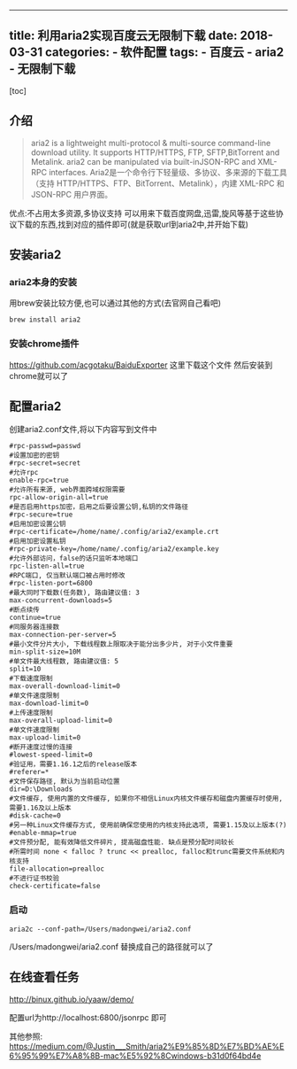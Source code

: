 
---
title: 利用aria2实现百度云无限制下载
date: 2018-03-31
categories:
    - 软件配置
tags: 
    - 百度云
    - aria2
    - 无限制下载
---


[toc]

<!--more-->


## 介绍

>aria2 is a lightweight multi-protocol & multi-source command-line download utility. It supports HTTP/HTTPS, FTP, SFTP,BitTorrent and Metalink. aria2 can be manipulated via built-inJSON-RPC and XML-RPC interfaces.
Aria2是一个命令行下轻量级、多协议、多来源的下载工具（支持 HTTP/HTTPS、FTP、BitTorrent、Metalink），内建 XML-RPC 和 JSON-RPC 用户界面。

优点:不占用太多资源,多协议支持
可以用来下载百度网盘,迅雷,旋风等基于这些协议下载的东西,找到对应的插件即可(就是获取url到aria2中,并开始下载)

## 安装aria2


### aria2本身的安装
用brew安装比较方便,也可以通过其他的方式(去官网自己看吧)

```
brew install aria2
```

### 安装chrome插件
https://github.com/acgotaku/BaiduExporter
这里下载这个文件 然后安装到chrome就可以了

## 配置aria2
创建aria2.conf文件,将以下内容写到文件中

```
#rpc-passwd=passwd
#设置加密的密钥
#rpc-secret=secret
#允许rpc
enable-rpc=true
#允许所有来源, web界面跨域权限需要
rpc-allow-origin-all=true
#是否启用https加密，启用之后要设置公钥,私钥的文件路径
#rpc-secure=true
#启用加密设置公钥
#rpc-certificate=/home/name/.config/aria2/example.crt
#启用加密设置私钥
#rpc-private-key=/home/name/.config/aria2/example.key
#允许外部访问，false的话只监听本地端口
rpc-listen-all=true
#RPC端口, 仅当默认端口被占用时修改
#rpc-listen-port=6800
#最大同时下载数(任务数), 路由建议值: 3
max-concurrent-downloads=5
#断点续传
continue=true
#同服务器连接数
max-connection-per-server=5
#最小文件分片大小, 下载线程数上限取决于能分出多少片, 对于小文件重要
min-split-size=10M
#单文件最大线程数, 路由建议值: 5
split=10
#下载速度限制
max-overall-download-limit=0
#单文件速度限制
max-download-limit=0
#上传速度限制
max-overall-upload-limit=0
#单文件速度限制
max-upload-limit=0
#断开速度过慢的连接
#lowest-speed-limit=0
#验证用，需要1.16.1之后的release版本
#referer=*
#文件保存路径, 默认为当前启动位置
dir=D:\Downloads
#文件缓存, 使用内置的文件缓存, 如果你不相信Linux内核文件缓存和磁盘内置缓存时使用, 需要1.16及以上版本
#disk-cache=0
#另一种Linux文件缓存方式, 使用前确保您使用的内核支持此选项, 需要1.15及以上版本(?)
#enable-mmap=true
#文件预分配, 能有效降低文件碎片, 提高磁盘性能. 缺点是预分配时间较长
#所需时间 none < falloc ? trunc << prealloc, falloc和trunc需要文件系统和内核支持
file-allocation=prealloc
#不进行证书校验
check-certificate=false
```
### 启动
```
aria2c --conf-path=/Users/madongwei/aria2.conf
```
/Users/madongwei/aria2.conf 替换成自己的路径就可以了
## 在线查看任务
http://binux.github.io/yaaw/demo/

配置url为http://localhost:6800/jsonrpc 即可


其他参照:
https://medium.com/@Justin___Smith/aria2%E9%85%8D%E7%BD%AE%E6%95%99%E7%A8%8B-mac%E5%92%8Cwindows-b31d0f64bd4e

